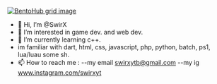 [![BentoHub grid image]()](https://bentohub.netlify.app/)

- 👋 Hi, I’m @SwirX
- 👀 I’m interested in game dev. and web dev.
- 🌱 I’m currently learning c++.
- im familiar with dart, html, css, javascript, php, python, batch, ps1, lua/luau some sh.
- 📫 How to reach me :
--my email swirxytb@gmail.com
--my ig www.instagram.com/swirxyt

<!---
SwirX/SwirX is a ✨ special ✨ repository because its `README.md` (this file) appears on your GitHub profile.
You can click the Preview link to take a look at your changes.
--->
